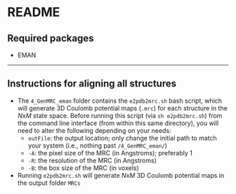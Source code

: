 # README
## Required packages
- EMAN

---

## Instructions for aligning all structures
- The `4_GenMRC_eman` folder contains the `e2pdb2mrc.sh` bash script, which will generate 3D Coulomb potential maps (`.mrc`) for each structure in the *N*x*M* state space. Before running this script (via `sh e2pdb2mrc.sh`) from the command line interface (from within this same directory), you will need to alter the following depending on your needs:
  - `outFile`: the output location; only change the initial path to match your system (i.e., nothing past `/4_GenMRC_eman/`)
  - `-A`: the pixel size of the MRC (in Angstroms); preferably 1
  - `-R`: the resolution of the MRC (in Angstroms)
  - `-B`: the box size of the MRC (in voxels)  
- Running `e2pdb2mrc.sh` will generate *N*x*M* 3D Coulomb potential maps in the output folder `MRCs`


